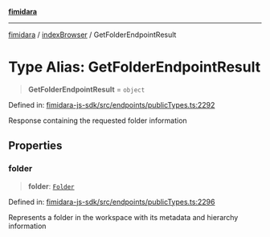[**fimidara**](../../README.md)

***

[fimidara](../../modules.md) / [indexBrowser](../README.md) / GetFolderEndpointResult

# Type Alias: GetFolderEndpointResult

> **GetFolderEndpointResult** = `object`

Defined in: [fimidara-js-sdk/src/endpoints/publicTypes.ts:2292](https://github.com/softkave/fimidara/blob/feac071900ab8644442d355e5cb5db9df2f34600/fimidara-js-sdk/src/endpoints/publicTypes.ts#L2292)

Response containing the requested folder information

## Properties

### folder

> **folder**: [`Folder`](Folder.md)

Defined in: [fimidara-js-sdk/src/endpoints/publicTypes.ts:2296](https://github.com/softkave/fimidara/blob/feac071900ab8644442d355e5cb5db9df2f34600/fimidara-js-sdk/src/endpoints/publicTypes.ts#L2296)

Represents a folder in the workspace with its metadata and hierarchy information
